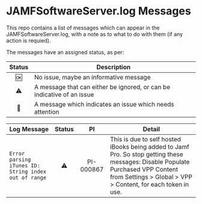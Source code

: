 # JAMFSoftwareServer.log Messages
This repo contains a list of messages which can appear in the JAMFSoftwareServer.log, with a note as to what to do with them (if any action is requied).

The messages have an assigned status, as per:

| Status | Description |
|:---:|---|
| :ok: | No issue, maybe an informative message |
| :warning: | A message that can either be ignored, or can be indicative of an issue |
| :no_entry_sign: | A message which indicates an issue which needs attention | 

| Log Message | Status | PI | Detail |
|---|:---:|:---:|---|
|`Error parsing iTunes ID: String index out of range`| :warning: | PI-000867 | This is due to self hosted iBooks being added to Jamf Pro. So stop getting these messages: Disable Populate Purchased VPP Content from Settings > Global > VPP > Content, for each token in use.|
